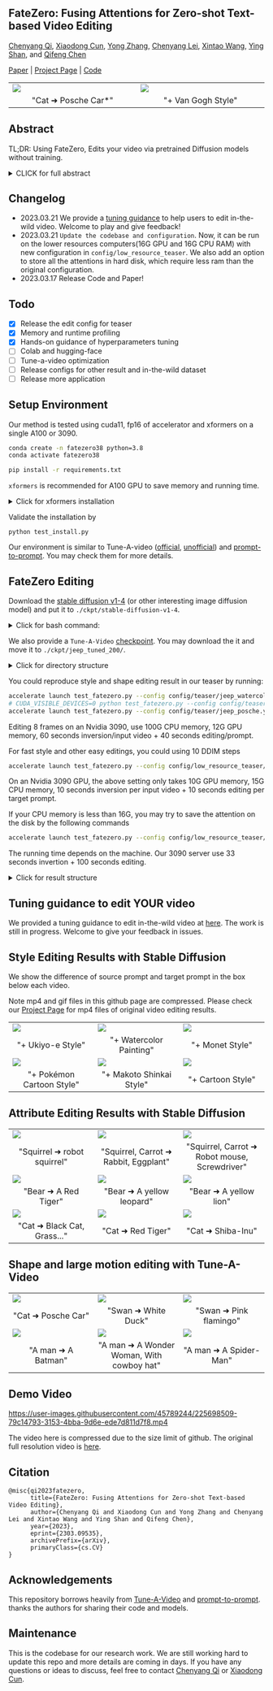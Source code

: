 ## FateZero: Fusing Attentions for Zero-shot Text-based Video Editing

[Chenyang Qi](https://chenyangqiqi.github.io/), [Xiaodong Cun](http://vinthony.github.io/), [Yong Zhang](https://yzhang2016.github.io), [Chenyang Lei](https://chenyanglei.github.io/), [Xintao Wang](https://xinntao.github.io/), [Ying Shan](https://scholar.google.com/citations?hl=zh-CN&user=4oXBp9UAAAAJ), and [Qifeng Chen](https://cqf.io)

[Paper](https://arxiv.org/abs/2303.09535) | [Project Page](https://fate-zero-edit.github.io/) | [Code](https://github.com/ChenyangQiQi/FateZero)

<!-- ![fatezero_demo](./docs/teaser.png) -->

<table class="center">
  <td><img src="docs/gif_results/17_car_posche_01_concat_result.gif"></td>
  <td><img src="docs/gif_results/3_sunflower_vangogh_conat_result.gif"></td>
  <tr>
  <td width=25% style="text-align:center;">"Cat ➜ Posche Car*"</td>
  <td width=25% style="text-align:center;">"+ Van Gogh Style"</td>
  <!-- <td width=25% style="text-align:center;">"Wonder Woman, wearing a cowboy hat, is skiing"</td>
  <td width=25% style="text-align:center;">"A man, wearing pink clothes, is skiing at sunset"</td> -->
</tr>
</table >

## Abstract
TL;DR: Using FateZero, Edits your video via pretrained Diffusion models without training.

<details><summary>CLICK for full abstract</summary>


> The diffusion-based generative models have achieved
remarkable success in text-based image generation. However,
since it contains enormous randomness in generation
progress, it is still challenging to apply such models for
real-world visual content editing, especially in videos. In
this paper, we propose FateZero, a zero-shot text-based editing method on real-world videos without per-prompt
training or use-specific mask. To edit videos consistently,
we propose several techniques based on the pre-trained
models. Firstly, in contrast to the straightforward DDIM
inversion technique, our approach captures intermediate
attention maps during inversion, which effectively retain
both structural and motion information. These maps are
directly fused in the editing process rather than generated
during denoising. To further minimize semantic leakage of
the source video, we then fuse self-attentions with a blending
mask obtained by cross-attention features from the source
prompt. Furthermore, we have implemented a reform of the
self-attention mechanism in denoising UNet by introducing
spatial-temporal attention to ensure frame consistency. Yet
succinct, our method is the first one to show the ability of
zero-shot text-driven video style and local attribute editing
from the trained text-to-image model. We also have a better
zero-shot shape-aware editing ability based on the text-tovideo
model. Extensive experiments demonstrate our
superior temporal consistency and editing capability than
previous works.
</details>

## Changelog
- 2023.03.21 We provide a [tuning guidance](config/TuningGuidance.md) to help users to edit in-the-wild video. Welcome to play and give feedback!
- 2023.03.21 `Update the codebase and configuration`. Now, it can be run on the lower resources computers(16G GPU and 16G CPU RAM) with new configuration in `config/low_resource_teaser`. We also add an option to store all the attentions in hard disk, which require less ram than the original configuration.
- 2023.03.17 Release Code and Paper!

## Todo

- [x] Release the edit config for teaser
- [x] Memory and runtime profiling
- [x] Hands-on guidance of hyperparameters tuning
- [ ] Colab and hugging-face
- [ ] Tune-a-video optimization
- [ ] Release configs for other result and in-the-wild dataset
- [ ] Release more application

## Setup Environment
Our method is tested using cuda11, fp16 of accelerator and xformers on a single A100 or 3090.

```bash
conda create -n fatezero38 python=3.8
conda activate fatezero38

pip install -r requirements.txt
```

`xformers` is recommended for A100 GPU to save memory and running time. 

<details><summary>Click for xformers installation </summary>

We find its installation not stable. You may try the following wheel:
```bash
wget https://github.com/ShivamShrirao/xformers-wheels/releases/download/4c06c79/xformers-0.0.15.dev0+4c06c79.d20221201-cp38-cp38-linux_x86_64.whl
pip install xformers-0.0.15.dev0+4c06c79.d20221201-cp38-cp38-linux_x86_64.whl
```

</details>

Validate the installation by 
```
python test_install.py
```

Our environment is similar to Tune-A-video ([official](https://github.com/showlab/Tune-A-Video), [unofficial](https://github.com/bryandlee/Tune-A-Video))  and [prompt-to-prompt](https://github.com/google/prompt-to-prompt/). You may check them for more details.


## FateZero Editing

Download the [stable diffusion v1-4](https://huggingface.co/CompVis/stable-diffusion-v1-4) (or other interesting image diffusion model) and put it to `./ckpt/stable-diffusion-v1-4`. 

<details><summary>Click for bash command: </summary>
 
```
mkdir ./ckpt
# download from huggingface face, takes 20G space
git lfs install
git clone https://huggingface.co/CompVis/stable-diffusion-v1-4
cd ./ckpt
ln -s ../stable-diffusion-v1-4 .
```
</details>

We also provide a `Tune-A-Video` [checkpoint](https://hkustconnect-my.sharepoint.com/:f:/g/personal/cqiaa_connect_ust_hk/EviSTWoAOs1EmHtqZruq50kBZu1E8gxDknCPigSvsS96uQ?e=492khj). You may download the it and move it to `./ckpt/jeep_tuned_200/`.
<!-- We provide the [Tune-a-Video](https://drive.google.com/file/d/166eNbabM6TeJVy7hxol2gL1kUGKHi3Do/view?usp=share_link), you could download the data, unzip and put it to `data`. : -->

<details><summary>Click for directory structure </summary>

The directory structure should like this:

```
ckpt
├── stable-diffusion-v1-4
├── jeep_tuned_200
...
data
├── car-turn
│   ├── 00000000.png
│   ├── 00000001.png
│   ├── ...
video_diffusion
```

</details>

You could reproduce style and shape editing result in our teaser by running:

```bash
accelerate launch test_fatezero.py --config config/teaser/jeep_watercolor.yaml
# CUDA_VISIBLE_DEVICES=0 python test_fatezero.py --config config/teaser/jeep_watercolor.yaml
accelerate launch test_fatezero.py --config config/teaser/jeep_posche.yaml
```
Editing 8 frames on an Nvidia 3090, use 100G CPU memory, 12G GPU memory, 60 seconds inversion/input video + 40 seconds editing/prompt.
<!-- <details><summary>Click for fast and low-resource edting </summary> -->

For fast style and other easy editings, you could using 10 DDIM steps

```bash
accelerate launch test_fatezero.py --config config/low_resource_teaser/jeep_watercolor_ddim_10_steps.yaml
```
On an Nvidia 3090 GPU, the above setting only takes 10G GPU memory, 15G CPU memory, 10 seconds inversion per input video + 10 seconds editing per target prompt.

If your CPU memory is less than 16G, you may try to save the attention on the disk by the following commands

```bash
accelerate launch test_fatezero.py --config config/low_resource_teaser/jeep_watercolor_ddim_10_steps_disk_store.yaml
```
The running time depends on the machine. Our 3090 server use 33 seconds invertion + 100 seconds editing.



<!-- </details> -->

<details><summary>Click for result structure </summary>

The result is saved as follows:
```

result
├── teaser
│   ├── jeep_posche
│   ├── jeep_watercolor
│           ├── cross-attention
│           ├── sample
│           ├── train_samples

```
where `cross-attention` is the visualization of cross-attention during inversion;
sample is the result videos obtained from target prompt;
train_sample is the input video;

</details>

## Tuning guidance to edit YOUR video
We provided a tuning guidance to edit in-the-wild video at [here](config/TuningGuidance.md). The work is still in progress. Welcome to give your feedback in issues.

## Style Editing Results with Stable Diffusion
We show the difference of source prompt and target prompt in the box below each video.

Note mp4 and gif files in this github page are compressed. 
Please check our [Project Page](https://fate-zero-edit.github.io/) for mp4 files of original video editing results.
<table class="center">

<tr>
  <td><img src="docs/gif_results/style/1_surf_ukiyo_01_concat_result.gif"></td>
  <td><img src="docs/gif_results/style/2_car_watercolor_01_concat_result.gif"></td>
    <td><img src="docs/gif_results/style/6_lily_monet_01_concat_result.gif"></td>
  <!-- <td><img src="https://tuneavideo.github.io/assets/results/tuneavideo/man-skiing/wonder-woman.gif"></td>              
  <td><img src="https://tuneavideo.github.io/assets/results/tuneavideo/man-skiing/pink-sunset.gif"></td> -->
</tr>
<tr>
  <td width=25% style="text-align:center;">"+ Ukiyo-e Style"</td>
  <td width=25% style="text-align:center;">"+ Watercolor Painting"</td>
  <td width=25% style="text-align:center;">"+ Monet Style"</td>
</tr>

<tr>
  <td><img src="docs/gif_results/style/4_rabit_pokemon_01_concat_result.gif"></td>
  <td><img src="docs/gif_results/style/5_train_shikai_01_concat_result.gif"></td>
  <td><img src="docs/gif_results/style/7_swan_carton_01_concat_result.gif"></td>

</tr>
<tr>

</tr>
<tr>
  <td width=25% style="text-align:center;">"+ Pokémon Cartoon Style"</td>
  <td width=25% style="text-align:center;">"+ Makoto Shinkai Style"</td>
  <td width=25% style="text-align:center;">"+ Cartoon Style"</td>
</tr>
</table>

## Attribute Editing Results with Stable Diffusion
<table class="center">

<tr>

  <td><img src="docs/gif_results/attri/16_sq_eat_04_concat_result.gif"></td>
  <td><img src="docs/gif_results/attri/16_sq_eat_02_concat_result.gif"></td>
  <td><img src="docs/gif_results/attri/16_sq_eat_03_concat_result.gif"></td>

</tr>
<tr>
  <td width=25% style="text-align:center;">"Squirrel ➜ robot squirrel"</td>
  <td width=25% style="text-align:center;">"Squirrel, Carrot ➜ Rabbit, Eggplant"</td>
  <td width=25% style="text-align:center;">"Squirrel, Carrot ➜ Robot mouse, Screwdriver"</td>

</tr>

<tr>

  <td><img src="docs/gif_results/attri/13_bear_tiger_leopard_lion_01_concat_result.gif"></td>
  <td><img src="docs/gif_results/attri/13_bear_tiger_leopard_lion_02_concat_result.gif"></td>
  <td><img src="docs/gif_results/attri/13_bear_tiger_leopard_lion_03_concat_result.gif"></td>

</tr>
<tr>
  <td width=25% style="text-align:center;">"Bear ➜ A Red Tiger"</td>
  <td width=25% style="text-align:center;">"Bear ➜ A yellow leopard"</td>
  <td width=25% style="text-align:center;">"Bear ➜ A yellow lion"</td>

</tr>
<tr>

  <td><img src="docs/gif_results/attri/14_cat_grass_tiger_corgin_02_concat_result.gif"></td>
  <td><img src="docs/gif_results/attri/14_cat_grass_tiger_corgin_03_concat_result.gif"></td>
  <td><img src="docs/gif_results/attri/14_cat_grass_tiger_corgin_04_concat_result.gif"></td>

</tr>
<tr>
  <td width=25% style="text-align:center;">"Cat ➜ Black Cat, Grass..."</td>
  <td width=25% style="text-align:center;">"Cat ➜ Red Tiger"</td>
  <td width=25% style="text-align:center;">"Cat ➜ Shiba-Inu"</td>

</tr>


</table>

## Shape and large motion editing with Tune-A-Video
<table class="center">

<tr>
  <td><img src="docs/gif_results/shape/17_car_posche_01_concat_result.gif"></td>
  <td><img src="docs/gif_results/shape/18_swan_01_concat_result.gif"></td>
    <td><img src="docs/gif_results/shape/18_swan_02_concat_result.gif"></td>
  <!-- <td><img src="https://tuneavideo.github.io/assets/results/tuneavideo/man-skiing/wonder-woman.gif"></td>              
  <td><img src="https://tuneavideo.github.io/assets/results/tuneavideo/man-skiing/pink-sunset.gif"></td> -->
</tr>
<tr>
  <td width=25% style="text-align:center;">"Cat ➜ Posche Car"</td>
  <td width=25% style="text-align:center;">"Swan ➜ White Duck"</td>
  <td width=25% style="text-align:center;">"Swan ➜ Pink flamingo"</td>
</tr>

<tr>
  <td><img src="docs/gif_results/shape/19_man_wonder_01_concat_result.gif"></td>
  <td><img src="docs/gif_results/shape/19_man_wonder_02_concat_result.gif"></td>
  <td><img src="docs/gif_results/shape/19_man_wonder_03_concat_result.gif"></td>

</tr>
<tr>

</tr>
<tr>
  <td width=25% style="text-align:center;">"A man ➜ A Batman"</td>
  <td width=25% style="text-align:center;">"A man ➜ A Wonder Woman, With cowboy hat"</td>
  <td width=25% style="text-align:center;">"A man ➜ A Spider-Man"</td>
</tr>
</table>


## Demo Video

https://user-images.githubusercontent.com/45789244/225698509-79c14793-3153-4bba-9d6e-ede7d811d7f8.mp4

The video here is compressed due to the size limit of github.
The original full resolution video is [here](https://hkustconnect-my.sharepoint.com/:v:/g/personal/cqiaa_connect_ust_hk/EXKDI_nahEhKtiYPvvyU9SkBDTG2W4G1AZ_vkC7ekh3ENw?e=Xhgtmk).

## Citation 

```
@misc{qi2023fatezero,
      title={FateZero: Fusing Attentions for Zero-shot Text-based Video Editing}, 
      author={Chenyang Qi and Xiaodong Cun and Yong Zhang and Chenyang Lei and Xintao Wang and Ying Shan and Qifeng Chen},
      year={2023},
      eprint={2303.09535},
      archivePrefix={arXiv},
      primaryClass={cs.CV}
}
``` 


## Acknowledgements

This repository borrows heavily from [Tune-A-Video](https://github.com/showlab/Tune-A-Video) and [prompt-to-prompt](https://github.com/google/prompt-to-prompt/). thanks the authors for sharing their code and models.

## Maintenance

This is the codebase for our research work. We are still working hard to update this repo and more details are coming in days. If you have any questions or ideas to discuss, feel free to contact [Chenyang Qi](cqiaa@connect.ust.hk) or [Xiaodong Cun](vinthony@gmail.com).


